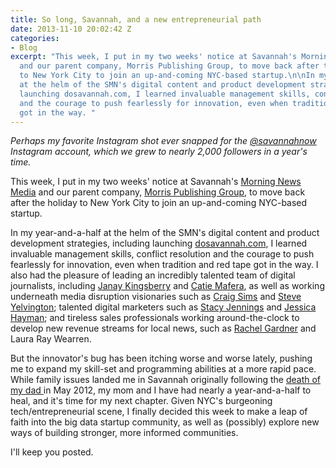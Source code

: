 ```yaml
---
title: So long, Savannah, and a new entrepreneurial path
date: 2013-11-10 20:02:42 Z
categories:
- Blog
excerpt: "This week, I put in my two weeks' notice at Savannah's Morning News Media
  and our parent company, Morris Publishing Group, to move back after the holiday
  to New York City to join an up-and-coming NYC-based startup.\n\nIn my year-and-a-half
  at the helm of the SMN's digital content and product development strategies, including
  launching dosavannah.com, I learned invaluable management skills, conflict resolution
  and the courage to push fearlessly for innovation, even when tradition and red tape
  got in the way. "
---
```


<p><em>Perhaps my favorite Instagram shot ever snapped for the <a href="http://instagram.com/savannahnow" target="_blank">@savannahnow</a> Instagram account, which we grew to nearly 2,000 followers in a year's time.</em></p>
<p style="text-align: left;">This week, I put in my two weeks' notice at Savannah's <a href="http://savannahnow.com" target="_blank">Morning News Media</a> and our parent company, <a href="http://morris.com" target="_blank">Morris Publishing Group</a>, to move back after the holiday to New York City to join an up-and-coming NYC-based startup.</p>
<p style="text-align: left;">In my year-and-a-half at the helm of the SMN's digital content and product development strategies, including launching <a href="http://dosavannah.com" target="_blank">dosavannah.com</a>, I learned invaluable management skills, conflict resolution and the courage to push fearlessly for innovation, even when tradition and red tape got in the way. <!--more-->I also had the pleasure of leading an incredibly talented team of digital journalists, including <a href="http://janaykingsberry.com">Janay Kingsberry</a> and <a href="http://twitter.com/catiemafera">Catie Mafera</a>, as well as working underneath media disruption visionaries such as <a href="https://www.linkedin.com/pub/craig-sims/3/523/496">Craig Sims</a> and <a href="http://yelvington.com">Steve Yelvington</a>; talented digital marketers such as <a href="https://www.linkedin.com/profile/view?id=2054314&amp;authType=NAME_SEARCH&amp;authToken=8qGQ&amp;locale=en_US&amp;srchid=953588771398146313327&amp;srchindex=1&amp;srchtotal=63&amp;trk=vsrp_people_res_name&amp;trkInfo=VSRPsearchId%3A953588771398146313327%2CVSRPtargetId%3A2054314%2CVSRPcmpt%3Aprimary" target="_blank">Stacy Jennings</a> and <a href="https://twitter.com/jhaymanPR" target="_blank">Jessica Hayman</a>; and tireless sales professionals working around-the-clock to develop new revenue streams for local news, such as <a href="https://www.linkedin.com/profile/view?id=41178946&amp;locale=en_US&amp;trk=tyah&amp;trkInfo=tarId%3A1398146633026%2Ctas%3Arachel%20gardner%2Cidx%3A1-1-1" target="_blank">Rachel Gardner</a> and Laura Ray Wearren.</p>
<p style="text-align: left;">But the innovator's bug has been itching worse and worse lately, pushing me to expand my skill-set and programming abilities at a more rapid pace. While family issues landed me in Savannah originally following the <a href="http://www.theblacksheartimes.com/articles/2012/03/18/obituaries/doc4f662f194f297177971782.txt" target="_blank">death of my dad </a>in May 2012, my mom and I have had nearly a year-and-a-half to heal, and it's time for my next chapter. Given NYC's burgeoning tech/entrepreneurial scene, I finally decided this week to make a leap of faith into the big data startup community, as well as (possibly) explore new ways of building stronger, more informed communities.</p>
<p style="text-align: left;">I'll keep you posted.</p>
